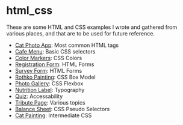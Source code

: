 # html_css

These are some HTML and CSS examples I wrote and gathered from various places, and that are to be used for future reference.

- [Cat Photo App](./cat_photo_app/): Most common HTML tags
- [Cafe Menu](./cafe_menu/): Basic CSS selectors
- [Color Markers](./css_color_markers/): CSS Colors
- [Registration Form](./registration_form/): HTML Forms
- [Survey Form](./survey_form/): HTML Forms
- [Rothko Painting](./rothko_painting/): CSS Box Model
- [Photo Gallery](./photo_galery/): CSS Flexbox
- [Nutrition Label](./nutrition_label/): Typography
- [Quiz](./quiz/): Accessability
- [Tribute Page](./tribute_page/): Various topics
- [Balance Sheet](./balance_sheet/): CSS Pseudo Selectors
- [Cat Painting](./cat_painting/): Intermediate CSS